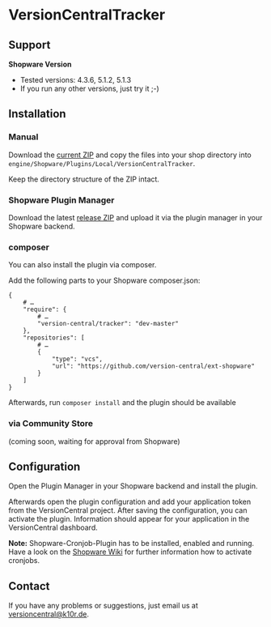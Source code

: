 # VersionCentralTracker

## Support

**Shopware Version**

* Tested versions: 4.3.6, 5.1.2, 5.1.3
* If you run any other versions, just try it ;-)

## Installation

### Manual

Download the [current ZIP](https://github.com/version-central/ext-shopware/archive/master.zip) and copy the files into your shop directory into `engine/Shopware/Plugins/Local/VersionCentralTracker`.

Keep the directory structure of the ZIP intact.

### Shopware Plugin Manager

Download the latest [release ZIP](https://github.com/version-central/ext-shopware/releases) and upload it via the plugin manager in your Shopware backend.

### composer

You can also install the plugin via composer.

Add the following parts to your Shopware composer.json:

```
{
    # …
    "require": {
        # …
        "version-central/tracker": "dev-master"
    },
    "repositories": [
        # …
        {
            "type": "vcs",
            "url": "https://github.com/version-central/ext-shopware"
        }
    ]
}
```

Afterwards, run `composer install` and the plugin should be available

### via Community Store

(coming soon, waiting for approval from Shopware)

## Configuration

Open the Plugin Manager in your Shopware backend and install the plugin.

Afterwards open the plugin configuration and add your application token from the VersionCentral project. After saving the configuration, you can activate the plugin. Information should appear for your application in the VersionCentral dashboard.

**Note:** Shopware-Cronjob-Plugin has to be installed, enabled and running. Have a look on the [Shopware Wiki](http://community.shopware.com/Cronjobs_detail_1102.html) for further information how to activate cronjobs.

## Contact

If you have any problems or suggestions, just email us at [versioncentral@k10r.de](mailto:versioncentral@k10r.de).
